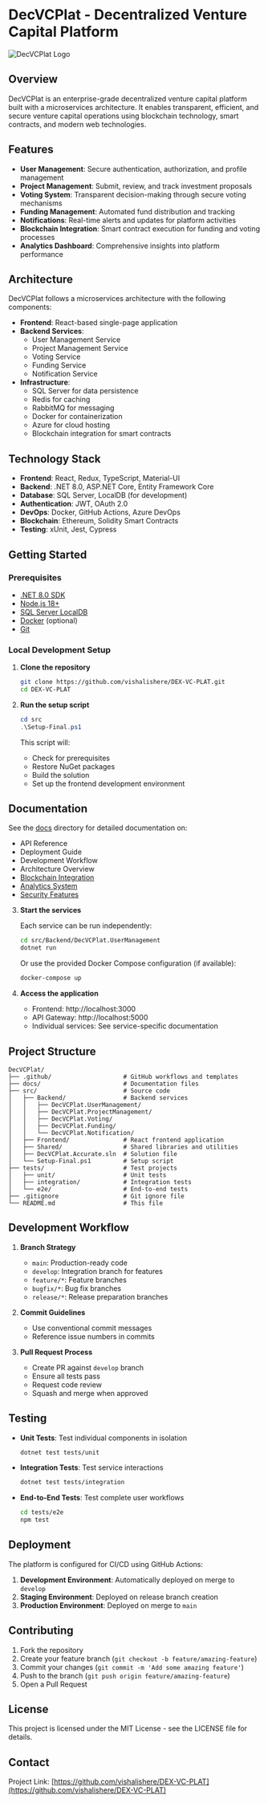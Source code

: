 # DecVCPlat - Decentralized Venture Capital Platform

![DecVCPlat Logo](https://via.placeholder.com/150x150.png?text=DecVCPlat)

## Overview

DecVCPlat is an enterprise-grade decentralized venture capital platform built with a microservices architecture. It enables transparent, efficient, and secure venture capital operations using blockchain technology, smart contracts, and modern web technologies.

## Features

- **User Management**: Secure authentication, authorization, and profile management
- **Project Management**: Submit, review, and track investment proposals
- **Voting System**: Transparent decision-making through secure voting mechanisms
- **Funding Management**: Automated fund distribution and tracking
- **Notifications**: Real-time alerts and updates for platform activities
- **Blockchain Integration**: Smart contract execution for funding and voting processes
- **Analytics Dashboard**: Comprehensive insights into platform performance

## Architecture

DecVCPlat follows a microservices architecture with the following components:

- **Frontend**: React-based single-page application
- **Backend Services**:
  - User Management Service
  - Project Management Service
  - Voting Service
  - Funding Service
  - Notification Service
- **Infrastructure**:
  - SQL Server for data persistence
  - Redis for caching
  - RabbitMQ for messaging
  - Docker for containerization
  - Azure for cloud hosting
  - Blockchain integration for smart contracts

## Technology Stack

- **Frontend**: React, Redux, TypeScript, Material-UI
- **Backend**: .NET 8.0, ASP.NET Core, Entity Framework Core
- **Database**: SQL Server, LocalDB (for development)
- **Authentication**: JWT, OAuth 2.0
- **DevOps**: Docker, GitHub Actions, Azure DevOps
- **Blockchain**: Ethereum, Solidity Smart Contracts
- **Testing**: xUnit, Jest, Cypress

## Getting Started

### Prerequisites

- [.NET 8.0 SDK](https://dotnet.microsoft.com/download/dotnet/8.0)
- [Node.js 18+](https://nodejs.org/)
- [SQL Server LocalDB](https://learn.microsoft.com/en-us/sql/database-engine/configure-windows/sql-server-express-localdb)
- [Docker](https://www.docker.com/products/docker-desktop/) (optional)
- [Git](https://git-scm.com/downloads)

### Local Development Setup

1. **Clone the repository**

   ```bash
   git clone https://github.com/vishalishere/DEX-VC-PLAT.git
   cd DEX-VC-PLAT
   ```

2. **Run the setup script**

   ```powershell
   cd src
   .\Setup-Final.ps1
   ```

   This script will:
   - Check for prerequisites
   - Restore NuGet packages
   - Build the solution
   - Set up the frontend development environment

## Documentation

See the [docs](./docs) directory for detailed documentation on:

- API Reference
- Deployment Guide
- Development Workflow
- Architecture Overview
- [Blockchain Integration](./docs/BLOCKCHAIN.md)
- [Analytics System](./docs/ANALYTICS.md)
- [Security Features](./docs/SECURITY.md)

3. **Start the services**

   Each service can be run independently:

   ```bash
   cd src/Backend/DecVCPlat.UserManagement
   dotnet run
   ```

   Or use the provided Docker Compose configuration (if available):

   ```bash
   docker-compose up
   ```

4. **Access the application**

   - Frontend: http://localhost:3000
   - API Gateway: http://localhost:5000
   - Individual services: See service-specific documentation

## Project Structure

```
DecVCPlat/
├── .github/                    # GitHub workflows and templates
├── docs/                       # Documentation files
├── src/                        # Source code
│   ├── Backend/                # Backend services
│   │   ├── DecVCPlat.UserManagement/
│   │   ├── DecVCPlat.ProjectManagement/
│   │   ├── DecVCPlat.Voting/
│   │   ├── DecVCPlat.Funding/
│   │   └── DecVCPlat.Notification/
│   ├── Frontend/               # React frontend application
│   ├── Shared/                 # Shared libraries and utilities
│   ├── DecVCPlat.Accurate.sln  # Solution file
│   └── Setup-Final.ps1         # Setup script
├── tests/                      # Test projects
│   ├── unit/                   # Unit tests
│   ├── integration/            # Integration tests
│   └── e2e/                    # End-to-end tests
├── .gitignore                  # Git ignore file
└── README.md                   # This file
```

## Development Workflow

1. **Branch Strategy**
   - `main`: Production-ready code
   - `develop`: Integration branch for features
   - `feature/*`: Feature branches
   - `bugfix/*`: Bug fix branches
   - `release/*`: Release preparation branches

2. **Commit Guidelines**
   - Use conventional commit messages
   - Reference issue numbers in commits

3. **Pull Request Process**
   - Create PR against `develop` branch
   - Ensure all tests pass
   - Request code review
   - Squash and merge when approved

## Testing

- **Unit Tests**: Test individual components in isolation
  ```bash
  dotnet test tests/unit
  ```

- **Integration Tests**: Test service interactions
  ```bash
  dotnet test tests/integration
  ```

- **End-to-End Tests**: Test complete user workflows
  ```bash
  cd tests/e2e
  npm test
  ```

## Deployment

The platform is configured for CI/CD using GitHub Actions:

1. **Development Environment**: Automatically deployed on merge to `develop`
2. **Staging Environment**: Deployed on release branch creation
3. **Production Environment**: Deployed on merge to `main`

## Contributing

1. Fork the repository
2. Create your feature branch (`git checkout -b feature/amazing-feature`)
3. Commit your changes (`git commit -m 'Add some amazing feature'`)
4. Push to the branch (`git push origin feature/amazing-feature`)
5. Open a Pull Request

## License

This project is licensed under the MIT License - see the LICENSE file for details.

## Contact

Project Link: [https://github.com/vishalishere/DEX-VC-PLAT](https://github.com/vishalishere/DEX-VC-PLAT)
